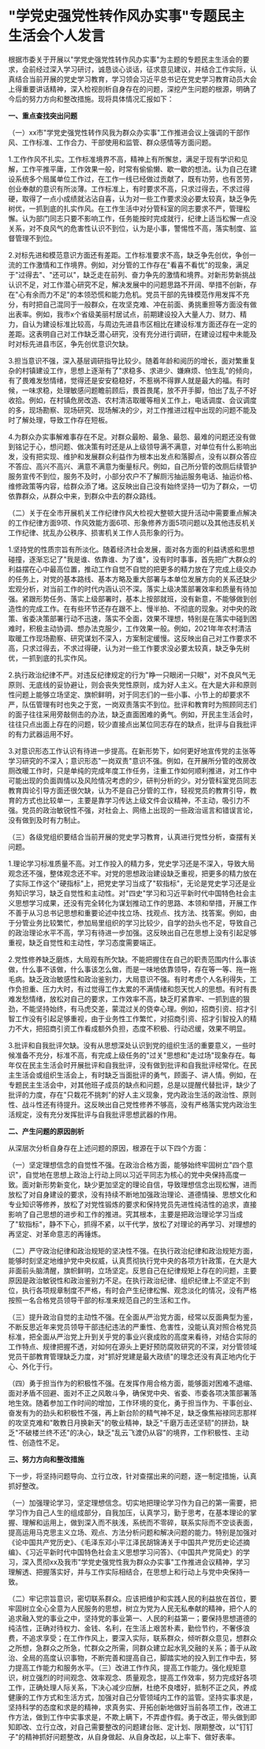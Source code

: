 # "学党史强党性转作风办实事"专题民主生活会个人发言

根据市委关于开展以"学党史强党性转作风办实事"为主题的专题民主生活会的要求，会前经过深入学习研讨，诚恳谈心谈话，征求意见建议，并结合工作实际，认真结合当前开展的党史学习教育，学习领会习近平总书记在党史学习教育动员大会上得重要讲话精神，深入检视剖析自身存在的问题，深挖产生问题的根源，明确了今后的努力方向和整改措施。现将具体情况汇报如下：

**一、重点查找突出问题**

（一）xx市"学党史强党性转作风我为群众办实事"工作推进会议上强调的干部作风、工作标准、工作合力、干部使用和监管、群众感情等方面问题。

1.工作作风不扎实。工作标准境界不高，精神上有所懈怠，满足于现有学识和见解，工作平推平庸，工作效果一般，时常有偷偷懒、歇一歇的想法。认为自己在建设系统多个局属单位工作过，在工作一线已经做过贡献了，既有功劳，也有苦劳，创业奉献的意识有所淡薄。工作标准上，有时要求不高，只求过得去，不求过得硬，取得了一点小成绩就沾沾自喜，认为对一些工作要求没必要太较真，缺乏争先树优，一抓到底的扎实作风。在工作生活中对分管科室的同志要求不严，管理松懈。认为部门同志只要不影响工作，任务能按时完成就行，纪律上适当松懈一点没关系，对不良风气的危害性认识不到位，认为是小事，警惕性不高，落实制度、监督管理不到位。

2.对标先进和模范意识方面还有差距。工作标准要求不高，缺乏争先创优，争创一流的工作激情和工作境界。例如，对分管的工作存在"看喜不看忧"的现象，满足于"过得去"、"还可以"，缺乏走在前列、奋力争先的激情和境界。对新形势新挑战认识不足，对工作潜心研究不足，解决发展中的问题思路不开阔、举措不创新，存在"心有余而力不足"的本领恐慌和能力危机。党员干部的先锋模范作用发挥不充分，有时把自己混同于一般群众，在攻坚克难、冲在前面、勇挑重担等方面没有做出表率。例如，我市x个省级美丽村居试点，前期建设投入大量人力、财力、精力，自认为建设标准比较高，与周边先进县市区相比在建设标准方面还存在一定的差距。这表明自己对工作缺乏潜心研究，没有充分进行调研，在建设过程中未能及时对标先进县市区，争先创优意识欠缺。

3.担当意识不强，深入基层调研指导比较少。随着年龄和阅历的增长，面对繁重复杂的村镇建设工作，思想上逐渐有了"求稳多、求进少、嫌麻烦、怕生乱"的倾向，有了畏难发愁情绪，觉得还是安安稳稳好，不惹祸不得罪人就是最大的福。有时候，一味求稳，处理敏感问题瞻前顾后，畏首畏尾，放不开手脚，怕出了乱子不好收拾。例如，在村镇危房改造、农村清洁取暖等相关工作上，电话调度、会议调度的多，现场勘察、现场研究、现场解决的少，对工作推进过程中出现的问题不能及时了解处理，导致工作存在短板。

4.为群众办实事解难事存在不足。对群众最盼、最急、最怨、最难的问题还没有做到铭记于心，想问题、做决策有时还是从上级领导满不满意，对单位有什么影响出发，没有把实现、维护和发展群众利益作为根本出发点和落脚点，没有以群众答应不答应、高兴不高兴、满意不满意为衡量标尺。例如，自己所分管的改厕后续管护服务宣传不到位，服务不及时，小部分农户不了解厕污抽运服务电话、抽运价格、维修政策等内容，给群众添了堵。这反映出自己没有始终坚持一切为了群众，一切依靠群众，从群众中来，到群众中去的群众路线。

（二）关于在全市开展机关工作纪律作风大检视大整顿大提升活动中需要重点解决的工作纪律方面9项、作风效能方面6项、形象修养方面5项问题以及其他违反机关工作纪律、扰乱办公秩序、损害机关工作人员形象的行为。

1.坚持党的性质宗旨有所淡化。随着经济社会发展，面对各方面的利益诱惑和思想碰撞，逐渐忘记了"我是谁、依靠谁、为了谁"，没有时时事事，首先把广大群众的利益摆在心中最高位置，推动工作自觉不自觉的把更多的精力放在了完成上级交办的任务上，对党的基本路线、基本方略及重大部署与本单位发展方向的关系还缺少宏观分析，对当前工作的时代内涵认识不深。落实上级决策部署效率和质量有待加强。紧跟形势任务、落实上级部署时，基本上按部就班，没有新意，不能够做到创造性的完成工作。在有些环节还存在跟不上、慢半拍、不彻底的现象。对中央的政策、省委决策部署行动不迅速，落实不全面，效果不理想，特别是在落实中碰到困难时，积极主动协调、想办法克服少，工作效果一般。例如，2021年年农村清洁取暖工作现场勘察、研究谋划不深入，方案制定缓慢。这反映出自己对工作要求不高，只求过得去，不求过得硬，认为对一些工作要求没必要太较真，缺乏争先树优，一抓到底的扎实作风。

2.执行政治纪律不严。对违反纪律规定的行为"睁一只眼闭一只眼"，对不良风气无原则、无底线的妥协避让，则会丧失党性原则，成为好人主义。在大是大非和原则性问题上能够立场坚定、旗帜鲜明，对于同志们的一些小事、小节上的却要求不严，队伍管理有时也失之于宽，一岗双责落实不到位。批评和教育时为照顾同志们的面子往往采用旁敲侧击的办法，缺乏直面困难的勇气。例如，开民主生活会时，往往只点出面上存在的问题，较少直接点出某位同志存在的缺点，批评与自我批评的有力武器运用不好。

3.对意识形态工作认识有待进一步提高。在新形势下，如何更好地宣传党的主张等学习研究的不深入；意识形态"一岗双责"意识不强。例如，在开展所分管的改房改厕改暖工作时，只是单纯的完成年度工作任务，注重工作如何顺利推进，对工作中可能出现的负面舆情以及风险情况考虑的少，研判分析的少。对分管科室党员同志教育舆论引导方面还很欠缺，认为不是自己分管的工作，轻视党员的教育引导，教育的方式也比较单一，主要是靠学习传达上级文件会议精神，不主动，吸引力不强。党员的政治敏锐性不强，对社会上、网络上出现的一些政治谣言和错误言论，没有做到及时有力制止。

（三）各级党组织要结合当前开展的党史学习教育，认真进行党性分析，查摆有关问题。

1.理论学习标准质量不高。对工作投入的精力多，党史学习还是不深入，导致大局观念还不强，整体观念还不牢。对党的思想政治建设缺乏重视，把更多的精力放在了实际工作这个"硬指标"上，把党史学习当成了"软指标"，无论是党史学习还是业务知识学习，缺乏自觉性和主动性。对"四史"学习和习近平新时代中国特色社会主义思想学习成果，还没有完全转化为谋划推动工作的思路、本领和举措，开展工作不善于从习总书记思想和重要论述中找立场、找观点、找方法、找答案。例如，由于分管业务比较繁忙，参加局里组织的学习比较少，自学的劲头也不足，导致自己的政治理论水平不高，学习有待进一步加强。这反映出自己在思想上没有引起足够重视，缺乏自觉性和主动性，学习态度需要端正。

2.党性修养缺乏磨炼，大局观有所欠缺。不能把握住在自己的职责范围内什么事该做，什么事不该做，什么事该怎么做，而是一味地依靠领导，存在等一等、拖一拖毛病。缺乏政治敏感性和政治鉴别力，大局意识不强。有时考虑个人名利得失，工作负担重、压力大时，有过觉得工作太累的不满情绪和怨天忧人的思想。有时有畏难发愁情绪，放松对自己的要求，工作效率不高，缺乏盯紧靠牢、一抓到底的狠劲，不能坚持始终，有马虎交差，蒙混过关的侥幸心理。例如，招商引资、招才引智工作没有引起足够重视，由于业务性工作繁忙，对招商引资、招才引智投入的精力不大，把招商引资工作看成额外负担，态度不积极、行动迟缓，效果不明显。

3.批评和自我批评欠缺。没有从思想深处认识到党的组织生活的重要意义，一些时候准备不充分，标准不高，有完成上级任务的"过关"思想和"走过场"现象存在。每年仅在民主生活会时开展批评和自我批评，没有做到批评和自我批评经常化。在民主生活会或组织生活会上，有时缺乏当面批评的勇气，顾面子、讲人情。例如，在专题民主生活会中，对其他班子成员的缺点和问题，总是以提醒代替批评，缺少了批评的力度，存在"只栽花不挑刺"的好人主义现象，党内政治生活的政治性、原则性、战斗性还有待提升。这反映出自己党性修养不够高，没有严格落实党内政治生活规定，没有充分发挥批评与自我批评思想武器的作用。

**二、产生问题的原因剖析**

从深层次分析自身存在上述问题的原因，根源在于以下四个方面：

（一）坚定理想信念的自觉性不强。在政治合格方面，能够始终牢固树立"四个意识"，自觉地在思想上政治上行动上同以习近平同志为核心的党中央保持高度一致。面对新形势新变化，缺少更加坚定的理论自信，导致理想信念出现松懈，进而放松了对自身建设的要求，没有持续不断地加强政治理论、道德情操、思想文化和专业知识等修养，放松了对党性锻炼的要求和保持党员先进性纯洁性的追求，直接影响了自己思想的进步和工作的推进。究其根本，主要是把政治理论学习当成了"软指标"，静不下心，抓得不紧，以干代学，放松了对理论的再学习、对理想的再坚定、对革命意志的再锤炼。

（二）严守政治纪律和政治规矩的坚决性不强。在执行政治纪律和政治规矩方面，能够时刻坚定地维护党中央权威，认真贯彻执行党中央的各项方针政策，在大是大非面前头脑清醒，旗帜鲜明，立场坚定。反思自己在纪律规矩上存在的问题，主要原因是政治敏锐性和政治鉴别力不足。在执行政治纪律、组织纪律上不坚定不到位，执行各项规章制度不严格，有时会产生纪律松懈、观念淡化的情况，没有严格按照一名合格党员领导干部的标准来规范自己的生活和工作。

（三）提升政治自觉的主动性不强。在全面从严治党方面，经常以反面典型为鉴，不断反思近年来党员领导干部违纪违法的严重性、危害性，没能认真对照合格党员标准，把全面从严治党上升到关乎党的事业兴衰成败的高度来看待，对结合实际的工作特点、规律把握不透，对如何在源头上更好预防腐败研究的不深，对分管领域党员干部教育管理缺乏力度，对"抓好党建是最大政绩"的理念还没有真正地内化于心、外化于行。

（四）勇于担当作为的积极性不强。在发挥作用合格方面，能够面对困难不退缩、面对矛盾不回避、面对不正之风敢斗争，确保党中央、省委、市委各项决策部署落地生效。随着参加工作时间的增加，工作环境的变化，勇于担当作为、干事创业、奋发有为的劲头和积极性不强，再上新台阶的精气神不足，缺乏像焦裕禄同志那样的攻坚克难和"敢教日月换新天"的敬业精神，缺乏"千磨万击还坚韧"的拼劲，缺乏"不破楼兰终不还"的决心，缺乏"乱云飞渡仍从容"的境界，工作积极性、主动性、创造性不足。

**三、努力方向和整改措施**

下一步，将坚持问题导向、立行立改，针对查摆出来的问题，逐一制定措施，认真抓好整改。

（一）加强理论学习，坚定理想信念。切实地把理论学习作为自己的第一需要，把学习作为自己人生的组成部分，自我加压，认真学习，勤于思考，在基本理论的掌握、理解和运用上，做到深入而不肤浅，系统而不零碎，联系实际而不空谈表面，提高运用马克思主义立场、观点、方法分析问题和解决问题的能力。特别是加强对《论中国共产党历史》、《毛泽东邓小平江泽民胡锦涛关于中国共产党历史论述摘编》、《习近平新时代中国特色社会主义思想学习问答》、《中国共产党简史》的学习，深入贯彻xx及我市"学党史强党性我为群众办实事"工作推进会议精神，学习理解透、把握落实好，并与工作实际相结合，在思想上和行动上与党中央保持一致。

（二）牢记宗旨意识，密切联系群众。应该把维护和实践人民的利益放在首位，要牢固树立全心全意为人民服务的思想，树立为党为人民无私奉献的精神，把个人的追求融入党的事业之中，坚持党的事业第一、人民的利益第一；要保持思想道德的纯洁性，正确对待权力、金钱、名利，在生活上艰苦朴素，勤俭节约，不奢侈浪费，不追求享受；在工作作风上，要深入实际，联系群众，倾听群众意见，想群众之所想，急群众之所急，忙群众之所需，同群众建立起水乳交融的关系；善于从政治、全局的高度认识事物，不断完善和提高自己，脚踏实地的投入到工作中去，努力提高工作能力和服务水平。（三）改进工作作风，提高工作能力。强化规矩意识，树立强烈的时间观念、效率观念、质量观念，提高工作效率，努力完成好各项工作，正确处理人际关系，下决心减少应酬，杜绝不良嗜好，抵制不正之风，养成健康的工作方式和生活方式，加强对自己分管领域内工作的监管。坚持实事求是，坚持科学的态度和求是的精神，求真务实、开拓创新地做好当前各项工作，改进工作方法，做到工作中实事求是，不欺上瞒下，不弄虚作假。勇于改正，带头做到即知即改、立行立改，对自己需要整改的问题建台账、定计划、限期整改，以"钉钉子"的精神抓好问题整改，从自身做起、从自身改起，以上率下、做好表率。
